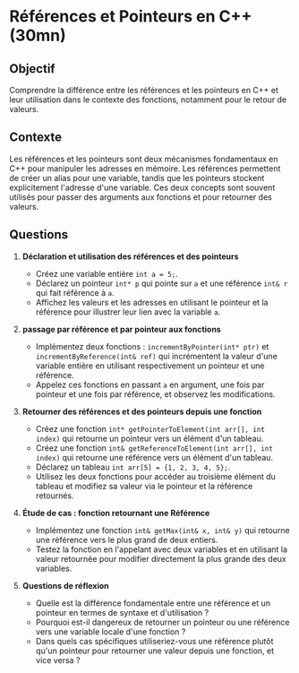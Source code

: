 # Références et Pointeurs en C++ (30mn)

## Objectif 
Comprendre la différence entre les références et les pointeurs en C++ et leur utilisation dans le contexte des fonctions, notamment pour le retour de valeurs.

## Contexte 
Les références et les pointeurs sont deux mécanismes fondamentaux en C++ pour manipuler les adresses en mémoire. Les références permettent de créer un alias pour une variable, tandis que les pointeurs stockent explicitement l'adresse d'une variable. Ces deux concepts sont souvent utilisés pour passer des arguments aux fonctions et pour retourner des valeurs.

## Questions

1. **Déclaration et utilisation des références et des pointeurs**
   - Créez une variable entière `int a = 5;`.
   - Déclarez un pointeur `int* p` qui pointe sur `a` et une référence `int& r` qui fait référence à `a`.
   - Affichez les valeurs et les adresses en utilisant le pointeur et la référence pour illustrer leur lien avec la variable `a`.

2. **passage par référence et par pointeur aux fonctions**
   - Implémentez deux fonctions : `incrementByPointer(int* ptr)` et `incrementByReference(int& ref)` qui incrémentent la valeur d'une variable entière en utilisant respectivement un pointeur et une référence.
   - Appelez ces fonctions en passant `a` en argument, une fois par pointeur et une fois par référence, et observez les modifications.

3. **Retourner des références et des pointeurs depuis une fonction**
   - Créez une fonction `int* getPointerToElement(int arr[], int index)` qui retourne un pointeur vers un élément d'un tableau.
   - Créez une fonction `int& getReferenceToElement(int arr[], int index)` qui retourne une référence vers un élément d'un tableau.
   - Déclarez un tableau `int arr[5] = {1, 2, 3, 4, 5};`.
   - Utilisez les deux fonctions pour accéder au troisième élément du tableau et modifiez sa valeur via le pointeur et la référence retournés.

4. **Étude de cas : fonction retournant une Référence**
   - Implémentez une fonction `int& getMax(int& x, int& y)` qui retourne une référence vers le plus grand de deux entiers.
   - Testez la fonction en l'appelant avec deux variables et en utilisant la valeur retournée pour modifier directement la plus grande des deux variables.

5. **Questions de réflexion**
   - Quelle est la différence fondamentale entre une référence et un pointeur en termes de syntaxe et d'utilisation ?
   - Pourquoi est-il dangereux de retourner un pointeur ou une référence vers une variable locale d'une fonction ?
   - Dans quels cas spécifiques utiliseriez-vous une référence plutôt qu'un pointeur pour retourner une valeur depuis une fonction, et vice versa ?
